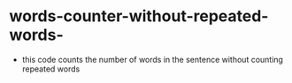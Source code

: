 # words-counter-without-repeated-words-


- this code counts the number of words in the sentence without counting repeated words
